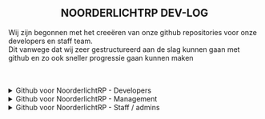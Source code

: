 <center><h2>NOORDERLICHTRP DEV-LOG</h2></center>

Wij zijn begonnen met het creeëren van onze github repositories voor onze developers en staff team. <br>Dit vanwege dat wij zeer gestructureerd aan de slag kunnen gaan met github en zo ook sneller progressie gaan kunnen maken</br>
</br></br>
<details>
<summary>Github voor NoorderlichtRP - Developers</summary>

### Github voor onze devs!

Een van de belangrijkste en meest gebruiksvriendelijke tool die wij hbben voor de developers is het project systeem wat github heeft.</br>
hierdoor kunnen hun duidelijk gaan zien wat er nog moet gedaan worden als ook hoe ver bepaalde scripts vooruit gang hebben geboekt.</br></br>
Indien een developer persoonlijk vastloopt op een script kan hij hierbij een help-alert voor creeëren zodat andere van het team kunnen bijspringen, ook zo hoeft die persoon iemand anders ook niet onnodig te gaan storen als het niet van hoge prioriteit is.
De github bevat zo goed als alle scripts in repositories die op momenten zichtbaar worden gemaakt wanneer een developer aan dat bepaald script gaat werken. </br>

```ruby
   puts "Hello World"
```

</details>
<details>
<summary>Github voor NoorderlichtRP - Management</summary>

### Github voor onze devs!


   dsf
   s
   df
   

```ruby
   puts "Hello World"
```

</details>
<details>
<summary>Github voor NoorderlichtRP - Staff / admins</summary>

### You can add a header

You can add text within a collapsed section. 

You can add an image or a code block, too.

```ruby
   puts "Hello World"
```

</details>



